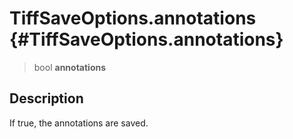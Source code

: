 TiffSaveOptions.annotations {#TiffSaveOptions.annotations}
===========================

> bool **annotations**

Description
-----------

If true, the annotations are saved.
